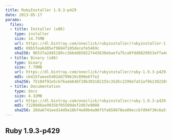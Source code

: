 ```yaml
---
title: RubyInstaller 1.9.3-p429
date: 2013-05-17
params:
  files:
  - title: Installer (x86)
    type: installer
    size: 14.75MB
    url: https://dl.bintray.com/oneclick/rubyinstaller/rubyinstaller-1.9.3-p429.exe
    md5: 69b5fea6d85ef9694f105decefe5469c
    sha256: 96537a2d45189cc3bbdd850227443630ebaefa75ca9fdd0829953affa4d9fa8c
  - title: Binary (x86)
    type: binary
    size: 7.79MB
    url: https://dl.bintray.com/oneclick/rubyinstaller/ruby-1.9.3-p429-i386-mingw32.7z
    md5: cb415faeee5d02dd799619c090e6ffe2
    sha256: 75104f91e5cb76aeb646f28b303182155c35d5c2299efa51af9b1302269051df
  - title: Documentation
    type: docs
    size: 4.32MB
    url: https://dl.bintray.com/oneclick/rubyinstaller/ruby-1.9.3-p429-doc-chm.7z
    md5: f2289d8ae9935bf05509def2db7e9008
    sha256: 20da6741eed14d9a18bf4e89b4a96f5fa858678ea09eccb7d94f30c6a5fcbac9
---
```


## Ruby 1.9.3-p429

